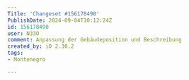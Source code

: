 ```yaml
---
Title: 'Changeset #156178490'
PublishDate: 2024-09-04T10:12:24Z
id: 156178490
user: N33O
comment: Anpassung der Gebäudeposition und Beschreibung
created_by: iD 2.30.2
tags:
- Montenegro

---
```

